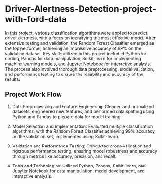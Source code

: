 # Driver-Alertness-Detection-project-with-ford-data
In this project, various classification algorithms were applied to predict driver alertness, with a focus on identifying the most effective model. After extensive testing and validation, the Random Forest Classifier emerged as the top performer, achieving an impressive accuracy of 99% on the validation dataset. Key skills utilized in this project included Python for coding, Pandas for data manipulation, Scikit-learn for implementing machine learning models, and Jupyter Notebook for interactive analysis. The process also involved thorough data preprocessing, model validation, and performance testing to ensure the reliability and accuracy of the results.
## Project Work Flow
1. Data Preprocessing and Feature Engineering: Cleaned and normalized datasets, engineered new features, and performed data splitting using Python and Pandas to prepare data for model training.

2. Model Selection and Implementation: Evaluated multiple classification algorithms, with the Random Forest Classifier achieving 99% accuracy on the validation set, implemented using Scikit-learn.

3. Validation and Performance Testing: Conducted cross-validation and rigorous performance testing, ensuring model robustness and accuracy through metrics like accuracy, precision, and recall.

4. Tools and Technologies: Utilized Python, Pandas, Scikit-learn, and Jupyter Notebook for data manipulation, model development, and interactive analysis.
